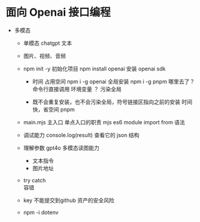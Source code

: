 # 面向 Openai 接口编程
- 多模态
  - 单模态
    chatgpt 文本
  - 图片、视频、音频

  - npm init -y 初始化项目
    npm install openai 安装    openai sdk
     - 时间  占用空间
      npm i -g openai 全局安装
      npm i -g pnpm 
      哪里去了？ 命令行直接调用 环境变量 ？ 污染全局


     - 既不会重复安装，也不会污染全局，符号链接区指向之前的安装
      时间快，省空间  pnpm 
  - main.mjs 主入口 单点入口的职责
    mjs es6  module import from 语法

  - 调试能力
    console.log(result) 查看它的 json 结构

  - 理解参数
    gpt4o  多模态读图能力
    - 文本指令
    - 图片地址
  - try catch  
    容错

  - key 不能提交到github
    资产的安全风险

  - npm -i dotenv  